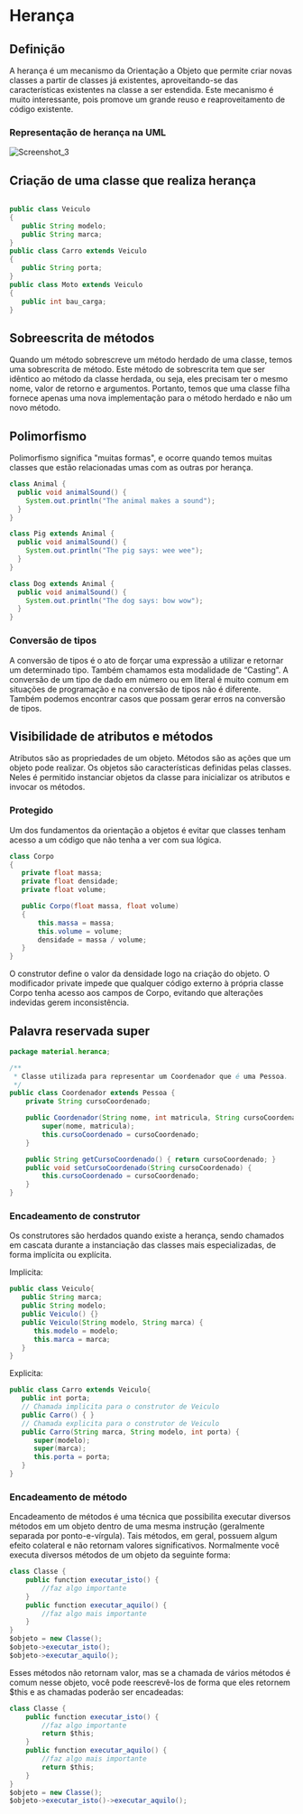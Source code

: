 # Herança


## Definição

A herança é um mecanismo da Orientação a Objeto que permite criar novas classes a partir de classes já existentes, aproveitando-se das características existentes na classe a ser estendida. Este mecanismo é muito interessante, pois promove um grande reuso e reaproveitamento de código existente.

### Representação de herança na UML

![Screenshot_3](https://user-images.githubusercontent.com/104029929/190506126-85bd17b1-dd19-4389-b298-203e9dc90f1b.png)

## Criação de uma classe que realiza herança

```Java

public class Veiculo
{ 
   public String modelo; 
   public String marca;
}
public class Carro extends Veiculo 
{
   public String porta;
}
public class Moto extends Veiculo
{
   public int bau_carga;
}

```

## Sobreescrita de métodos

Quando um método sobrescreve um método herdado de uma classe, temos uma sobrescrita de método. Este método de sobrescrita tem que ser idêntico ao método da classe herdada, ou seja, eles precisam ter o mesmo nome, valor de retorno e argumentos. Portanto, temos que uma classe filha fornece apenas uma nova implementação para o método herdado e não um novo método. 


## Polimorfismo

Polimorfismo significa "muitas formas", e ocorre quando temos muitas classes que estão relacionadas umas com as outras por herança.

```Java
class Animal {
  public void animalSound() {
    System.out.println("The animal makes a sound");
  }
}

class Pig extends Animal {
  public void animalSound() {
    System.out.println("The pig says: wee wee");
  }
}

class Dog extends Animal {
  public void animalSound() {
    System.out.println("The dog says: bow wow");
  }
}

```

### Conversão de tipos

A conversão de tipos é o ato de forçar uma expressão a utilizar e retornar um determinado tipo. Também chamamos esta modalidade de “Casting”. A conversão de um tipo de dado em número ou em literal é muito comum em situações de programação e na conversão de tipos não é diferente. Também podemos encontrar casos que possam gerar erros na conversão de tipos.

## Visibilidade de atributos e métodos

Atributos são as propriedades de um objeto. Métodos são as ações que um objeto pode realizar. Os objetos são características definidas pelas classes. Neles é permitido instanciar objetos da classe para inicializar os atributos e invocar os métodos.

### Protegido

 Um dos fundamentos da orientação a objetos é evitar que classes tenham acesso a um código que não tenha a ver com sua lógica.
 ```Java
 class Corpo
{
    private float massa;
    private float densidade;
    private float volume;
 
    public Corpo(float massa, float volume)
    {
        this.massa = massa;
        this.volume = volume;
        densidade = massa / volume;
    }
}
```
O construtor define o valor da densidade logo na criação do objeto. O modificador private impede que qualquer código externo à própria classe Corpo tenha acesso aos campos de Corpo, evitando que alterações indevidas gerem inconsistência.

## Palavra reservada super


```Java
package material.heranca;

/**
 * Classe utilizada para representar um Coordenador que é uma Pessoa.
 */
public class Coordenador extends Pessoa {
    private String cursoCoordenado;

    public Coordenador(String nome, int matricula, String cursoCoordenado) {
        super(nome, matricula);
        this.cursoCoordenado = cursoCoordenado;
    }

    public String getCursoCoordenado() { return cursoCoordenado; }
    public void setCursoCoordenado(String cursoCoordenado) {
        this.cursoCoordenado = cursoCoordenado;
    }
}
```


### Encadeamento de construtor

Os construtores são herdados quando existe a herança, sendo chamados em cascata durante a instanciação das classes mais especializadas, de forma implícita ou explícita.

Implicita:

```Java
public class Veiculo{
   public String marca;
   public String modelo;
   public Veiculo() {}
   public Veiculo(String modelo, String marca) {
      this.modelo = modelo;
      this.marca = marca;
   }
}
```

Explicita:

```Java
public class Carro extends Veiculo{ 
   public int porta; 
   // Chamada implicita para o construtor de Veiculo
   public Carro() { }
   // Chamada explicita para o construtor de Veiculo
   public Carro(String marca, String modelo, int porta) { 
      super(modelo); 
      super(marca);
      this.porta = porta; 
   } 
}
```

### Encadeamento de método

Encadeamento de métodos é uma técnica que possibilita executar diversos métodos em um objeto dentro de uma mesma instrução (geralmente separada por ponto-e-vírgula).
Tais métodos, em geral, possuem algum efeito colateral e não retornam valores significativos.
Normalmente você executa diversos métodos de um objeto da seguinte forma:

```Java
class Classe {
    public function executar_isto() {
        //faz algo importante
    }
    public function executar_aquilo() {
        //faz algo mais importante
    }
}
$objeto = new Classe();
$objeto->executar_isto();
$objeto->executar_aquilo();

```
Esses métodos não retornam valor, mas se a chamada de vários métodos é comum nesse objeto, você pode reescrevê-los de forma que eles retornem $this e as chamadas poderão ser encadeadas:
```Java
class Classe {
    public function executar_isto() {
        //faz algo importante
        return $this;
    }
    public function executar_aquilo() {
        //faz algo mais importante
        return $this;
    }
}
$objeto = new Classe();
$objeto->executar_isto()->executar_aquilo();
```

